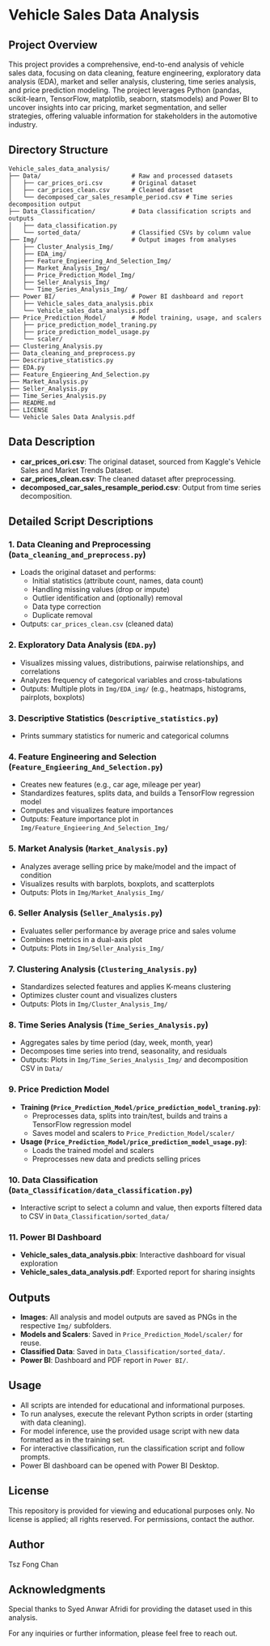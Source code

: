 # Vehicle Sales Data Analysis

## Project Overview
This project provides a comprehensive, end-to-end analysis of vehicle sales data, focusing on data cleaning, feature engineering, exploratory data analysis (EDA), market and seller analysis, clustering, time series analysis, and price prediction modeling. The project leverages Python (pandas, scikit-learn, TensorFlow, matplotlib, seaborn, statsmodels) and Power BI to uncover insights into car pricing, market segmentation, and seller strategies, offering valuable information for stakeholders in the automotive industry.

## Directory Structure
```
Vehicle_sales_data_analysis/
├── Data/                         # Raw and processed datasets
│   ├── car_prices_ori.csv        # Original dataset
│   ├── car_prices_clean.csv      # Cleaned dataset
│   └── decomposed_car_sales_resample_period.csv # Time series decomposition output
├── Data_Classification/          # Data classification scripts and outputs
│   ├── data_classification.py
│   └── sorted_data/              # Classified CSVs by column value
├── Img/                          # Output images from analyses
│   ├── Cluster_Analysis_Img/
│   ├── EDA_img/
│   ├── Feature_Engieering_And_Selection_Img/
│   ├── Market_Analysis_Img/
│   ├── Price_Prediction_Model_Img/
│   ├── Seller_Analysis_Img/
│   └── Time_Series_Analysis_Img/
├── Power BI/                     # Power BI dashboard and report
│   ├── Vehicle_sales_data_analysis.pbix
│   └── Vehicle_sales_data_analysis.pdf
├── Price_Prediction_Model/       # Model training, usage, and scalers
│   ├── price_prediction_model_traning.py
│   ├── price_prediction_model_usage.py
│   └── scaler/
├── Clustering_Analysis.py
├── Data_cleaning_and_preprocess.py
├── Descriptive_statistics.py
├── EDA.py
├── Feature_Engieering_And_Selection.py
├── Market_Analysis.py
├── Seller_Analysis.py
├── Time_Series_Analysis.py
├── README.md
├── LICENSE
└── Vehicle Sales Data Analysis.pdf
```

## Data Description
- **car_prices_ori.csv**: The original dataset, sourced from Kaggle's Vehicle Sales and Market Trends Dataset.
- **car_prices_clean.csv**: The cleaned dataset after preprocessing.
- **decomposed_car_sales_resample_period.csv**: Output from time series decomposition.

## Detailed Script Descriptions

### 1. Data Cleaning and Preprocessing (`Data_cleaning_and_preprocess.py`)
- Loads the original dataset and performs:
  - Initial statistics (attribute count, names, data count)
  - Handling missing values (drop or impute)
  - Outlier identification and (optionally) removal
  - Data type correction
  - Duplicate removal
- Outputs: `car_prices_clean.csv` (cleaned data)

### 2. Exploratory Data Analysis (`EDA.py`)
- Visualizes missing values, distributions, pairwise relationships, and correlations
- Analyzes frequency of categorical variables and cross-tabulations
- Outputs: Multiple plots in `Img/EDA_img/` (e.g., heatmaps, histograms, pairplots, boxplots)

### 3. Descriptive Statistics (`Descriptive_statistics.py`)
- Prints summary statistics for numeric and categorical columns

### 4. Feature Engineering and Selection (`Feature_Engieering_And_Selection.py`)
- Creates new features (e.g., car age, mileage per year)
- Standardizes features, splits data, and builds a TensorFlow regression model
- Computes and visualizes feature importances
- Outputs: Feature importance plot in `Img/Feature_Engieering_And_Selection_Img/`

### 5. Market Analysis (`Market_Analysis.py`)
- Analyzes average selling price by make/model and the impact of condition
- Visualizes results with barplots, boxplots, and scatterplots
- Outputs: Plots in `Img/Market_Analysis_Img/`

### 6. Seller Analysis (`Seller_Analysis.py`)
- Evaluates seller performance by average price and sales volume
- Combines metrics in a dual-axis plot
- Outputs: Plots in `Img/Seller_Analysis_Img/`

### 7. Clustering Analysis (`Clustering_Analysis.py`)
- Standardizes selected features and applies K-means clustering
- Optimizes cluster count and visualizes clusters
- Outputs: Plots in `Img/Cluster_Analysis_Img/`

### 8. Time Series Analysis (`Time_Series_Analysis.py`)
- Aggregates sales by time period (day, week, month, year)
- Decomposes time series into trend, seasonality, and residuals
- Outputs: Plots in `Img/Time_Series_Analysis_Img/` and decomposition CSV in `Data/`

### 9. Price Prediction Model
- **Training (`Price_Prediction_Model/price_prediction_model_traning.py`)**:
  - Preprocesses data, splits into train/test, builds and trains a TensorFlow regression model
  - Saves model and scalers to `Price_Prediction_Model/scaler/`
- **Usage (`Price_Prediction_Model/price_prediction_model_usage.py`)**:
  - Loads the trained model and scalers
  - Preprocesses new data and predicts selling prices

### 10. Data Classification (`Data_Classification/data_classification.py`)
- Interactive script to select a column and value, then exports filtered data to CSV in `Data_Classification/sorted_data/`

### 11. Power BI Dashboard
- **Vehicle_sales_data_analysis.pbix**: Interactive dashboard for visual exploration
- **Vehicle_sales_data_analysis.pdf**: Exported report for sharing insights

## Outputs
- **Images**: All analysis and model outputs are saved as PNGs in the respective `Img/` subfolders.
- **Models and Scalers**: Saved in `Price_Prediction_Model/scaler/` for reuse.
- **Classified Data**: Saved in `Data_Classification/sorted_data/`.
- **Power BI**: Dashboard and PDF report in `Power BI/`.

## Usage
- All scripts are intended for educational and informational purposes.
- To run analyses, execute the relevant Python scripts in order (starting with data cleaning).
- For model inference, use the provided usage script with new data formatted as in the training set.
- For interactive classification, run the classification script and follow prompts.
- Power BI dashboard can be opened with Power BI Desktop.

## License
This repository is provided for viewing and educational purposes only. No license is applied; all rights reserved. For permissions, contact the author.

## Author
Tsz Fong Chan

## Acknowledgments
Special thanks to Syed Anwar Afridi for providing the dataset used in this analysis.

For any inquiries or further information, please feel free to reach out.
